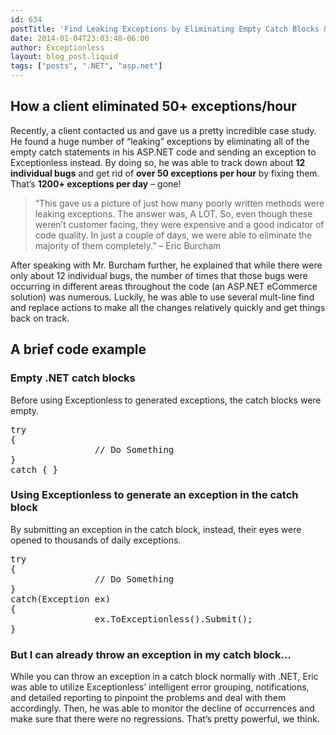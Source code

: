 ```yaml
---
id: 634
postTitle: 'Find Leaking Exceptions by Eliminating Empty Catch Blocks &#8211; Case Study'
date: 2014-01-04T23:03:48-06:00
author: Exceptionless
layout: blog_post.liquid
tags: ["posts", ".NET", "asp.net"]
---
```

## How a client eliminated 50+ exceptions/hour

Recently, a client contacted us and gave us a pretty incredible case study. He found a huge number of &#8220;leaking&#8221; exceptions by eliminating all of the empty catch statements in his ASP.NET code and sending an exception to Exceptionless instead. By doing so, he was able to track down about **12 individual bugs** and get rid of **over 50 exceptions per hour** by fixing them. That&#8217;s **1200+ exceptions per day** &#8211; gone!<!--more-->

  


> &#8220;This gave us a picture of just how many poorly written methods were leaking exceptions. The answer was, A LOT. So, even though these weren&#8217;t customer facing, they were expensive and a good indicator of code quality. In just a couple of days, we were able to eliminate the majority of them completely.&#8221; &#8211; Eric Burcham

After speaking with Mr. Burcham further, he explained that while there were only about 12 individual bugs, the number of times that those bugs were occurring in different areas throughout the code (an ASP.NET eCommerce solution) was numerous. Luckily, he was able to use several mult-line find and replace actions to make all the changes relatively quickly and get things back on track.  


## A brief code example

### Empty .NET catch blocks

Before using Exceptionless to generated exceptions, the catch blocks were empty.

<pre>try
{
                // Do Something
}
catch { }</pre>

### Using Exceptionless to generate an exception in the catch block

By submitting an exception in the catch block, instead, their eyes were opened to thousands of daily exceptions.

<pre>try
{
                // Do Something
}
catch(Exception ex)
{
                ex.ToExceptionless().Submit();
}</pre>

<h3 style="text-rendering: auto;">
  But I can already throw an exception in my catch block&#8230;
</h3>

While you can throw an exception in a catch block normally with .NET, Eric was able to utilize Exceptionless&#8217; intelligent error grouping, notifications, and detailed reporting to pinpoint the problems and deal with them accordingly. Then, he was able to monitor the decline of occurrences and make sure that there were no regressions. That&#8217;s pretty powerful, we think.
